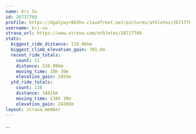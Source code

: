 ```yaml
---
name: Kri So
id: 26717769
profile: https://dgalywyr863hv.cloudfront.net/pictures/athletes/26717769/7761026/13/large.jpg
username: kri-so
strava_url: https://www.strava.com/athletes/26717769
stats:
  biggest_ride_distance: 119.06km
  biggest_climb_elevation_gain: 701.6m
  recent_ride_totals:
    count: 11
    distance: 530.99km
    moving_time: 18h 30m
    elevation_gain: 2455m
  ytd_ride_totals:
    count: 116
    distance: 3481km
    moving_time: 138h 30m
    elevation_gain: 24266m
layout: strava_member
--- 
```

...

